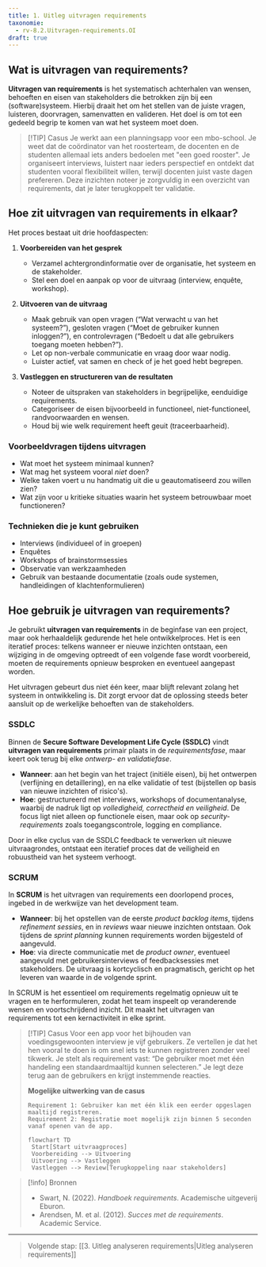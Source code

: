 ```yaml
---
title: 1. Uitleg uitvragen requirements
taxonomie:
  - rv-8.2.Uitvragen-requirements.OI
draft: true
---
```


## Wat is uitvragen van requirements?
**Uitvragen van requirements** is het systematisch achterhalen van wensen, behoeften en eisen van stakeholders die betrokken zijn bij een (software)systeem. Hierbij draait het om het stellen van de juiste vragen, luisteren, doorvragen, samenvatten en valideren. Het doel is om tot een gedeeld begrip te komen van wat het systeem moet doen.

> [!TIP] Casus
> Je werkt aan een planningsapp voor een mbo-school. Je weet dat de coördinator van het roosterteam, de docenten en de studenten allemaal iets anders bedoelen met "een goed rooster". Je organiseert interviews, luistert naar ieders perspectief en ontdekt dat studenten vooral flexibiliteit willen, terwijl docenten juist vaste dagen prefereren. Deze inzichten noteer je zorgvuldig in een overzicht van requirements, dat je later terugkoppelt ter validatie.

## Hoe zit uitvragen van requirements in elkaar?

Het proces bestaat uit drie hoofdaspecten:

1. **Voorbereiden van het gesprek**
   - Verzamel achtergrondinformatie over de organisatie, het systeem en de stakeholder.
   - Stel een doel en aanpak op voor de uitvraag (interview, enquête, workshop).

2. **Uitvoeren van de uitvraag**
   - Maak gebruik van open vragen (“Wat verwacht u van het systeem?”), gesloten vragen (“Moet de gebruiker kunnen inloggen?”), en controlevragen (“Bedoelt u dat alle gebruikers toegang moeten hebben?”).
   - Let op non-verbale communicatie en vraag door waar nodig.
   - Luister actief, vat samen en check of je het goed hebt begrepen.

3. **Vastleggen en structureren van de resultaten**
   - Noteer de uitspraken van stakeholders in begrijpelijke, eenduidige requirements.
   - Categoriseer de eisen bijvoorbeeld in functioneel, niet-functioneel, randvoorwaarden en wensen.
   - Houd bij wie welk requirement heeft geuit (traceerbaarheid).

### Voorbeeldvragen tijdens uitvragen
- Wat moet het systeem minimaal kunnen?
- Wat mag het systeem vooral *niet* doen?
- Welke taken voert u nu handmatig uit die u geautomatiseerd zou willen zien?
- Wat zijn voor u kritieke situaties waarin het systeem betrouwbaar moet functioneren?

### Technieken die je kunt gebruiken
- Interviews (individueel of in groepen)
- Enquêtes
- Workshops of brainstormsessies
- Observatie van werkzaamheden
- Gebruik van bestaande documentatie (zoals oude systemen, handleidingen of klachtenformulieren)

## Hoe gebruik je uitvragen van requirements?

Je gebruikt **uitvragen van requirements** in de beginfase van een project, maar ook herhaaldelijk gedurende het hele ontwikkelproces. Het is een iteratief proces: telkens wanneer er nieuwe inzichten ontstaan, een wijziging in de omgeving optreedt of een volgende fase wordt voorbereid, moeten de requirements opnieuw besproken en eventueel aangepast worden.

Het uitvragen gebeurt dus niet één keer, maar blijft relevant zolang het systeem in ontwikkeling is. Dit zorgt ervoor dat de oplossing steeds beter aansluit op de werkelijke behoeften van de stakeholders.

### SSDLC
Binnen de **Secure Software Development Life Cycle (SSDLC)** vindt **uitvragen van requirements** primair plaats in de *requirementsfase*, maar keert ook terug bij elke *ontwerp- en validatiefase*. 

- **Wanneer**: aan het begin van het traject (initiële eisen), bij het ontwerpen (verfijning en detaillering), en na elke validatie of test (bijstellen op basis van nieuwe inzichten of risico's).
- **Hoe**: gestructureerd met interviews, workshops of documentanalyse, waarbij de nadruk ligt op *volledigheid, correctheid en veiligheid*. De focus ligt niet alleen op functionele eisen, maar ook op *security-requirements* zoals toegangscontrole, logging en compliance.

Door in elke cyclus van de SSDLC feedback te verwerken uit nieuwe uitvraagrondes, ontstaat een iteratief proces dat de veiligheid en robuustheid van het systeem verhoogt.

### SCRUM
In **SCRUM** is het uitvragen van requirements een doorlopend proces, ingebed in de werkwijze van het development team.

- **Wanneer**: bij het opstellen van de eerste *product backlog items*, tijdens *refinement sessies*, en in *reviews* waar nieuwe inzichten ontstaan. Ook tijdens de *sprint planning* kunnen requirements worden bijgesteld of aangevuld.
- **Hoe**: via directe communicatie met de *product owner*, eventueel aangevuld met gebruikersinterviews of feedbacksessies met stakeholders. De uitvraag is kortcyclisch en pragmatisch, gericht op het leveren van waarde in de volgende sprint.

In SCRUM is het essentieel om requirements regelmatig opnieuw uit te vragen en te herformuleren, zodat het team inspeelt op veranderende wensen en voortschrijdend inzicht. Dit maakt het uitvragen van requirements tot een kernactiviteit in elke sprint.

> [!TIP] Casus
> Voor een app voor het bijhouden van voedingsgewoonten interview je vijf gebruikers. Ze vertellen je dat het hen vooral te doen is om snel iets te kunnen registreren zonder veel tikwerk. Je stelt als requirement vast: “De gebruiker moet met één handeling een standaardmaaltijd kunnen selecteren.” Je legt deze terug aan de gebruikers en krijgt instemmende reacties.
>
> **Mogelijke uitwerking van de casus**
> ```plaintext
> Requirement 1: Gebruiker kan met één klik een eerder opgeslagen maaltijd registreren.
> Requirement 2: Registratie moet mogelijk zijn binnen 5 seconden vanaf openen van de app.
> ```
> 
> ```mermaid
> flowchart TD
>  Start[Start uitvraagproces]
>  Voorbereiding --> Uitvoering
>  Uitvoering --> Vastleggen
>  Vastleggen --> Review[Terugkoppeling naar stakeholders]
> ```

> [!info] Bronnen
> - Swart, N. (2022). *Handboek requirements*. Academische uitgeverij Eburon.
> - Arendsen, M. et al. (2012). *Succes met de requirements*. Academic Service.

---

> Volgende stap: [[3. Uitleg analyseren requirements|Uitleg analyseren requirements]]